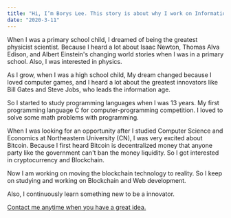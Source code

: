 ```yaml
---
title: "Hi, I’m Borys Lee. This story is about why I work on Information Technology."
date: "2020-3-11"
---
```


When I was a primary school child, I dreamed of being the greatest physicist scientist. Because I heard a lot about Isaac Newton, Thomas Alva Edison, and Albert Einstein's changing world stories when I was in a primary school. Also, I was interested in physics.

As I grow, when I was a high school child, My dream changed because I loved computer games, and I heard a lot about the greatest innovators like Bill Gates and Steve Jobs, who leads the information age.

So I started to study programming languages when I was 13 years. My first programming language C for computer-programming competition. I loved to solve some math problems with programming.

When I was looking for an opportunity after I studied Computer Science and Economics at Northeastern University (CN), I was very excited about Bitcoin. Because I first heard Bitcoin is decentralized money that anyone party like the government can't ban the money liquidity. So I got interested in cryptocurrency and Blockchain.

Now I am working on moving the blockchain technology to reality. So I keep on studying and working on Blockchain and Web development.

Also, I continuously learn something new to be a innovator.

[Contact me anytime when you have a great idea.](mailto:developer.clear@gmail.com)
